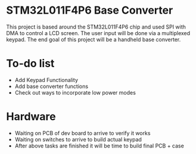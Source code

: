 # STM32L011F4P6 Base Converter

This project is based around the STM32L011F4P6 chip and used SPI with DMA to control a LCD screen. The user input will be done via a multiplexed keypad. The end goal of this project will be a handheld base converter. 

# To-do list
* Add Keypad Functionality
* Add base converter functions
* Check out ways to incorporate low power modes

# Hardware
* Waiting on PCB of dev board to arrive to verify it works
* Waiting on switches to arrive to build actual keypad
* After above tasks are finished it will be time to build final PCB + case
